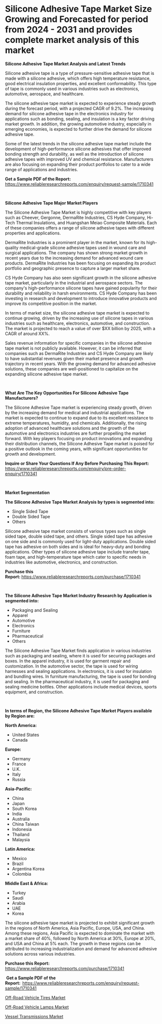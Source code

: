 <p><h1>Silicone Adhesive Tape Market Size Growing and Forecasted for period from 2024 - 2031 and provides complete market analysis of this market</h1></p><p><strong>Silicone Adhesive Tape Market Analysis and Latest Trends</strong></p>
<p><p>Silicone adhesive tape is a type of pressure-sensitive adhesive tape that is made with a silicone adhesive, which offers high temperature resistance, good electrical insulation properties, and excellent conformability. This type of tape is commonly used in various industries such as electronics, automotive, aerospace, and healthcare.</p><p>The silicone adhesive tape market is expected to experience steady growth during the forecast period, with a projected CAGR of 9.2%. The increasing demand for silicone adhesive tape in the electronics industry for applications such as bonding, sealing, and insulation is a key factor driving market growth. In addition, the growing automotive industry, especially in emerging economies, is expected to further drive the demand for silicone adhesive tape.</p><p>Some of the latest trends in the silicone adhesive tape market include the development of high-performance silicone adhesives that offer improved bonding strength and durability, as well as the introduction of silicone adhesive tapes with improved UV and chemical resistance. Manufacturers are also focusing on expanding their product portfolios to cater to a wide range of applications and industries.</p></p>
<p><strong>Get a Sample PDF of the Report:&nbsp;</strong> <a href="https://www.reliableresearchreports.com/enquiry/request-sample/1710341">https://www.reliableresearchreports.com/enquiry/request-sample/1710341</a></p>
<p>&nbsp;</p>
<p><strong>Silicone Adhesive Tape Major Market Players</strong></p>
<p><p>The Silicone Adhesive Tape Market is highly competitive with key players such as Cheever, Gergonne, DermaRite Industries, CS Hyde Company, Hi-Tech Thermal Insulations, and Huangshan Meiao Composite Materials. Each of these companies offers a range of silicone adhesive tapes with different properties and applications.</p><p>DermaRite Industries is a prominent player in the market, known for its high-quality medical-grade silicone adhesive tapes used in wound care and surgical applications. The company has shown strong market growth in recent years due to the increasing demand for advanced wound care products. DermaRite Industries has been focusing on expanding its product portfolio and geographic presence to capture a larger market share.</p><p>CS Hyde Company has also seen significant growth in the silicone adhesive tape market, particularly in the industrial and aerospace sectors. The company's high-performance silicone tapes have gained popularity for their durability and reliability in harsh environments. CS Hyde Company has been investing in research and development to introduce innovative products and improve its competitive position in the market.</p><p>In terms of market size, the silicone adhesive tape market is expected to continue growing, driven by the increasing use of silicone tapes in various industries such as healthcare, electronics, automotive, and construction. The market is projected to reach a value of over $XX billion by 2025, with a CAGR of around XX%.</p><p>Sales revenue information for specific companies in the silicone adhesive tape market is not publicly available. However, it can be inferred that companies such as DermaRite Industries and CS Hyde Company are likely to have substantial revenues given their market presence and growth trajectory in recent years. With the growing demand for advanced adhesive solutions, these companies are well-positioned to capitalize on the expanding silicone adhesive tape market.</p></p>
<p>&nbsp;</p>
<p><strong>What Are The Key Opportunities For Silicone Adhesive Tape Manufacturers?</strong></p>
<p><p>The Silicone Adhesive Tape market is experiencing steady growth, driven by the increasing demand for medical and industrial applications. The market is expected to continue to expand due to its excellent resistance to extreme temperatures, humidity, and chemicals. Additionally, the rising adoption of advanced healthcare solutions and the growth of the automotive and electronics industries are further propelling the market forward. With key players focusing on product innovations and expanding their distribution channels, the Silicone Adhesive Tape market is poised for a positive outlook in the coming years, with significant opportunities for growth and development.</p></p>
<p><strong>Inquire or Share Your Questions If Any Before Purchasing This Report:</strong> <a href="https://www.reliableresearchreports.com/enquiry/pre-order-enquiry/1710341">https://www.reliableresearchreports.com/enquiry/pre-order-enquiry/1710341</a></p>
<p>&nbsp;</p>
<p><strong>Market Segmentation</strong></p>
<p><strong>The Silicone Adhesive Tape Market Analysis by types is segmented into:</strong></p>
<p><ul><li>Single Sided Tape</li><li>Double Sided Tape</li><li>Others</li></ul></p>
<p><p>Silicone adhesive tape market consists of various types such as single sided tape, double sided tape, and others. Single sided tape has adhesive on one side and is commonly used for light-duty applications. Double sided tape has adhesive on both sides and is ideal for heavy-duty and bonding applications. Other types of silicone adhesive tape include transfer tape, foam tape, and high-temperature tape which cater to specific needs in industries like automotive, electronics, and construction.</p></p>
<p><strong>Purchase this Report:&nbsp;</strong><a href="https://www.reliableresearchreports.com/purchase/1710341">https://www.reliableresearchreports.com/purchase/1710341</a></p>
<p>&nbsp;</p>
<p><strong>The Silicone Adhesive Tape Market Industry Research by Application is segmented into:</strong></p>
<p><ul><li>Packaging and Sealing</li><li>Apparel</li><li>Automotive</li><li>Electronics</li><li>Furniture</li><li>Pharmaceutical</li><li>Others</li></ul></p>
<p><p>The Silicone Adhesive Tape Market finds application in various industries such as packaging and sealing, where it is used for securing packages and boxes. In the apparel industry, it is used for garment repair and customization. In the automotive sector, the tape is used for wiring harnesses and sealing applications. In electronics, it is used for insulation and bundling wires. In furniture manufacturing, the tape is used for bonding and sealing. In the pharmaceutical industry, it is used for packaging and sealing medicine bottles. Other applications include medical devices, sports equipment, and construction.</p></p>
<p>&nbsp;</p>
<p><strong>In terms of Region, the Silicone Adhesive Tape Market Players available by Region are:</strong></p>
<p>
    <p> <strong> North America: </strong>
        <ul>
            <li>United States</li>
            <li>Canada</li>
        </ul>
        </p> 
    <p> <strong> Europe: </strong>
        <ul>
            <li>Germany</li>
            <li>France</li>
            <li>U.K.</li>
            <li>Italy</li>
            <li>Russia</li>
        </ul>
        </p> 
    <p> <strong> Asia-Pacific: </strong>
        <ul>
            <li>China</li>
            <li>Japan</li>
            <li>South Korea</li>
            <li>India</li>
            <li>Australia</li>
            <li>China Taiwan</li>
            <li>Indonesia</li>
            <li>Thailand</li>
            <li>Malaysia</li>
        </ul>
        </p> 
    <p> <strong> Latin America: </strong>
        <ul>
            <li>Mexico</li>
            <li>Brazil</li>
            <li>Argentina Korea</li>
            <li>Colombia</li>
        </ul>
        </p> 
    <p> <strong> Middle East & Africa: </strong>
        <ul>
            <li>Turkey</li>
            <li>Saudi</li>
            <li>Arabia</li>
            <li>UAE</li>
            <li>Korea</li>
        </ul>
    </p>
    </p>
<p><p>The silicone adhesive tape market is projected to exhibit significant growth in the regions of North America, Asia Pacific, Europe, USA, and China. Among these regions, Asia Pacific is expected to dominate the market with a market share of 40%, followed by North America at 30%, Europe at 20%, and USA and China at 5% each. The growth in these regions can be attributed to increasing industrialization and demand for advanced adhesive solutions across various industries.</p></p>
<p><strong>Purchase this Report: </strong><a href="https://www.reliableresearchreports.com/purchase/1710341">https://www.reliableresearchreports.com/purchase/1710341</a></p>
<p>&nbsp;<strong>Get a Sample PDF of the Report:&nbsp;&nbsp;</strong><a href="https://www.reliableresearchreports.com/enquiry/request-sample/1710341">https://www.reliableresearchreports.com/enquiry/request-sample/1710341</a></p>
<p><strong></strong></p>
<p><p><a href="https://view.publitas.com/reportprime-1/decoding-the-off-road-vehicle-tires-market-a-deep-dive-into-the-latest-market-trends-market-segmentation-and-competitive-analysis/">Off-Road Vehicle Tires Market</a></p><p><a href="https://view.publitas.com/reportprime-1/off-road-vehicle-lamps-market-size-reflecting-a-forecast-till-2030-market-by-type-by-application-and-by-geography/">Off-Road Vehicle Lamps Market</a></p><p><a href="https://view.publitas.com/reportprime-1/vessel-transmissions-market-insights-market-players-and-forecast-till-2030/">Vessel Transmissions Market</a></p></p>